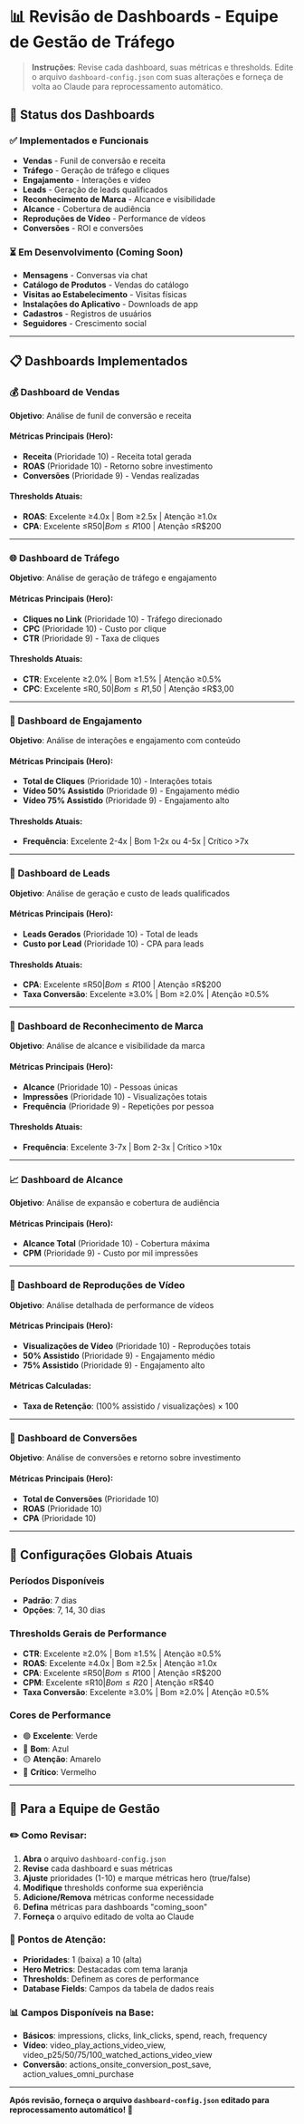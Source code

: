 # 📊 Revisão de Dashboards - Equipe de Gestão de Tráfego

> **Instruções**: Revise cada dashboard, suas métricas e thresholds. Edite o arquivo `dashboard-config.json` com suas alterações e forneça de volta ao Claude para reprocessamento automático.

## 🎯 Status dos Dashboards

### ✅ Implementados e Funcionais
- **Vendas** - Funil de conversão e receita
- **Tráfego** - Geração de tráfego e cliques  
- **Engajamento** - Interações e vídeo
- **Leads** - Geração de leads qualificados
- **Reconhecimento de Marca** - Alcance e visibilidade
- **Alcance** - Cobertura de audiência
- **Reproduções de Vídeo** - Performance de vídeos
- **Conversões** - ROI e conversões

### ⏳ Em Desenvolvimento (Coming Soon)
- **Mensagens** - Conversas via chat
- **Catálogo de Produtos** - Vendas do catálogo
- **Visitas ao Estabelecimento** - Visitas físicas
- **Instalações do Aplicativo** - Downloads de app
- **Cadastros** - Registros de usuários
- **Seguidores** - Crescimento social

---

## 📋 Dashboards Implementados

### 💰 Dashboard de Vendas
**Objetivo**: Análise de funil de conversão e receita

#### Métricas Principais (Hero):
- **Receita** (Prioridade 10) - Receita total gerada
- **ROAS** (Prioridade 10) - Retorno sobre investimento
- **Conversões** (Prioridade 9) - Vendas realizadas

#### Thresholds Atuais:
- **ROAS**: Excelente ≥4.0x | Bom ≥2.5x | Atenção ≥1.0x
- **CPA**: Excelente ≤R$50 | Bom ≤R$100 | Atenção ≤R$200

---

### 🌐 Dashboard de Tráfego  
**Objetivo**: Análise de geração de tráfego e engajamento

#### Métricas Principais (Hero):
- **Cliques no Link** (Prioridade 10) - Tráfego direcionado
- **CPC** (Prioridade 10) - Custo por clique
- **CTR** (Prioridade 9) - Taxa de cliques

#### Thresholds Atuais:
- **CTR**: Excelente ≥2.0% | Bom ≥1.5% | Atenção ≥0.5%
- **CPC**: Excelente ≤R$0,50 | Bom ≤R$1,50 | Atenção ≤R$3,00

---

### 💬 Dashboard de Engajamento
**Objetivo**: Análise de interações e engajamento com conteúdo

#### Métricas Principais (Hero):
- **Total de Cliques** (Prioridade 10) - Interações totais
- **Vídeo 50% Assistido** (Prioridade 9) - Engajamento médio
- **Vídeo 75% Assistido** (Prioridade 9) - Engajamento alto

#### Thresholds Atuais:
- **Frequência**: Excelente 2-4x | Bom 1-2x ou 4-5x | Crítico >7x

---

### 🎯 Dashboard de Leads
**Objetivo**: Análise de geração e custo de leads qualificados

#### Métricas Principais (Hero):
- **Leads Gerados** (Prioridade 10) - Total de leads
- **Custo por Lead** (Prioridade 10) - CPA para leads

#### Thresholds Atuais:
- **CPA**: Excelente ≤R$50 | Bom ≤R$100 | Atenção ≤R$200
- **Taxa Conversão**: Excelente ≥3.0% | Bom ≥2.0% | Atenção ≥0.5%

---

### 🏢 Dashboard de Reconhecimento de Marca
**Objetivo**: Análise de alcance e visibilidade da marca

#### Métricas Principais (Hero):
- **Alcance** (Prioridade 10) - Pessoas únicas
- **Impressões** (Prioridade 10) - Visualizações totais
- **Frequência** (Prioridade 9) - Repetições por pessoa

#### Thresholds Atuais:
- **Frequência**: Excelente 3-7x | Bom 2-3x | Crítico >10x

---

### 📈 Dashboard de Alcance
**Objetivo**: Análise de expansão e cobertura de audiência

#### Métricas Principais (Hero):
- **Alcance Total** (Prioridade 10) - Cobertura máxima
- **CPM** (Prioridade 9) - Custo por mil impressões

---

### 🎥 Dashboard de Reproduções de Vídeo
**Objetivo**: Análise detalhada de performance de vídeos

#### Métricas Principais (Hero):
- **Visualizações de Vídeo** (Prioridade 10) - Reproduções totais
- **50% Assistido** (Prioridade 9) - Engajamento médio
- **75% Assistido** (Prioridade 9) - Engajamento alto

#### Métricas Calculadas:
- **Taxa de Retenção**: (100% assistido / visualizações) × 100

---

### 🔄 Dashboard de Conversões
**Objetivo**: Análise de conversões e retorno sobre investimento

#### Métricas Principais (Hero):
- **Total de Conversões** (Prioridade 10)
- **ROAS** (Prioridade 10)
- **CPA** (Prioridade 10)

---

## 🔧 Configurações Globais Atuais

### Períodos Disponíveis
- **Padrão**: 7 dias
- **Opções**: 7, 14, 30 dias

### Thresholds Gerais de Performance
- **CTR**: Excelente ≥2.0% | Bom ≥1.5% | Atenção ≥0.5%
- **ROAS**: Excelente ≥4.0x | Bom ≥2.5x | Atenção ≥1.0x  
- **CPA**: Excelente ≤R$50 | Bom ≤R$100 | Atenção ≤R$200
- **CPM**: Excelente ≤R$10 | Bom ≤R$20 | Atenção ≤R$40
- **Taxa Conversão**: Excelente ≥3.0% | Bom ≥2.0% | Atenção ≥0.5%

### Cores de Performance
- 🟢 **Excelente**: Verde
- 🔵 **Bom**: Azul
- 🟡 **Atenção**: Amarelo  
- 🔴 **Crítico**: Vermelho

---

## 📝 Para a Equipe de Gestão

### ✏️ Como Revisar:

1. **Abra** o arquivo `dashboard-config.json`
2. **Revise** cada dashboard e suas métricas
3. **Ajuste** prioridades (1-10) e marque métricas hero (true/false)
4. **Modifique** thresholds conforme sua experiência
5. **Adicione/Remova** métricas conforme necessidade
6. **Defina** métricas para dashboards "coming_soon"
7. **Forneça** o arquivo editado de volta ao Claude

### 🎯 Pontos de Atenção:

- **Prioridades**: 1 (baixa) a 10 (alta)
- **Hero Metrics**: Destacadas com tema laranja
- **Thresholds**: Definem as cores de performance
- **Database Fields**: Campos da tabela de dados reais

### 📊 Campos Disponíveis na Base:

- **Básicos**: impressions, clicks, link_clicks, spend, reach, frequency
- **Vídeo**: video_play_actions_video_view, video_p25/50/75/100_watched_actions_video_view
- **Conversão**: actions_onsite_conversion_post_save, action_values_omni_purchase

---

**Após revisão, forneça o arquivo `dashboard-config.json` editado para reprocessamento automático! 🚀**